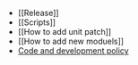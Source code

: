 * [[Release]]
* [[Scripts]]
* [[How to add unit patch]]
* [[How to add new moduels]]
* [Code and development policy](Code-and-development-policy)